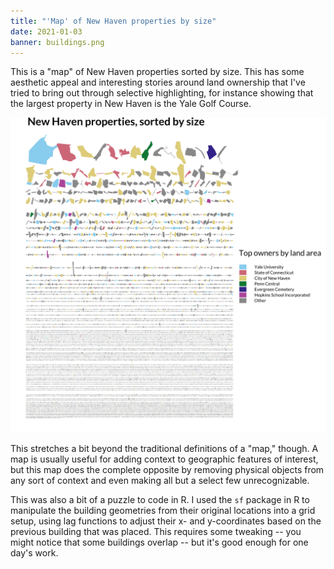 ```yaml
---
title: "'Map' of New Haven properties by size"
date: 2021-01-03
banner: buildings.png
---
```


This is a "map" of New Haven properties sorted by size. This has some aesthetic appeal and interesting stories around land ownership that I've tried to bring out through selective highlighting, for instance showing that the largest property in New Haven is the Yale Golf Course. 

![](buildings.png)

This stretches a bit beyond the traditional definitions of a "map," though. A map is usually useful for adding context to geographic features of interest, but this map does the complete opposite by removing physical objects from any sort of context and even making all but a select few unrecognizable.

This was also a bit of a puzzle to code in R. I used the `sf` package in R to manipulate the building geometries from their original locations into a grid setup, using lag functions to adjust their x- and y-coordinates based on the previous building that was placed. This requires some tweaking -- you might notice that some buildings overlap -- but it's good enough for one day's work. 
